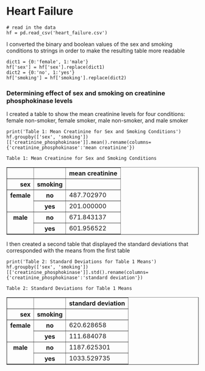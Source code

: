# Heart Failure


```
# read in the data
hf = pd.read_csv('heart_failure.csv')
```

I converted the binary and boolean values of the sex and smoking conditions to strings in order to make the resulting table more readable
```
dict1 = {0:'female', 1:'male'}
hf['sex'] = hf['sex'].replace(dict1)
dict2 = {0:'no', 1:'yes'}
hf['smoking'] = hf['smoking'].replace(dict2)
```

### Determining effect of sex and smoking on creatinine phosphokinase levels

I created a table to show the mean creatinine levels for four conditions: female non-smoker, female smoker, male non-smoker, and male smoker
```
print('Table 1: Mean Creatinine for Sex and Smoking Conditions')
hf.groupby(['sex', 'smoking'])[['creatinine_phosphokinase']].mean().rename(columns={'creatinine_phosphokinase':'mean creatinine'})
```

    Table 1: Mean Creatinine for Sex and Smoking Conditions





<div>
<style scoped>
    .dataframe tbody tr th:only-of-type {
        vertical-align: middle;
    }

    .dataframe tbody tr th {
        vertical-align: top;
    }

    .dataframe thead th {
        text-align: right;
    }
</style>
<table border="1" class="dataframe">
  <thead>
    <tr style="text-align: right;">
      <th></th>
      <th></th>
      <th>mean creatinine</th>
    </tr>
    <tr>
      <th>sex</th>
      <th>smoking</th>
      <th></th>
    </tr>
  </thead>
  <tbody>
    <tr>
      <th rowspan="2" valign="top">female</th>
      <th>no</th>
      <td>487.702970</td>
    </tr>
    <tr>
      <th>yes</th>
      <td>201.000000</td>
    </tr>
    <tr>
      <th rowspan="2" valign="top">male</th>
      <th>no</th>
      <td>671.843137</td>
    </tr>
    <tr>
      <th>yes</th>
      <td>601.956522</td>
    </tr>
  </tbody>
</table>
</div>



I then created a second table that displayed the standard deviations that corresponded with the means from the first table
```
print('Table 2: Standard Deviations for Table 1 Means')
hf.groupby(['sex', 'smoking'])[['creatinine_phosphokinase']].std().rename(columns={'creatinine_phosphokinase':'standard deviation'})
```

    Table 2: Standard Deviations for Table 1 Means





<div>
<style scoped>
    .dataframe tbody tr th:only-of-type {
        vertical-align: middle;
    }

    .dataframe tbody tr th {
        vertical-align: top;
    }

    .dataframe thead th {
        text-align: right;
    }
</style>
<table border="1" class="dataframe">
  <thead>
    <tr style="text-align: right;">
      <th></th>
      <th></th>
      <th>standard deviation</th>
    </tr>
    <tr>
      <th>sex</th>
      <th>smoking</th>
      <th></th>
    </tr>
  </thead>
  <tbody>
    <tr>
      <th rowspan="2" valign="top">female</th>
      <th>no</th>
      <td>620.628658</td>
    </tr>
    <tr>
      <th>yes</th>
      <td>111.684078</td>
    </tr>
    <tr>
      <th rowspan="2" valign="top">male</th>
      <th>no</th>
      <td>1187.625301</td>
    </tr>
    <tr>
      <th>yes</th>
      <td>1033.529735</td>
    </tr>
  </tbody>
</table>
</div>


